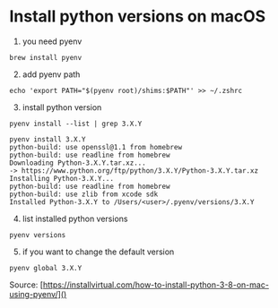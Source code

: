 # Install python versions on macOS

1. you need pyenv

```shell
brew install pyenv
```

2. add pyenv path

```shell
echo 'export PATH="$(pyenv root)/shims:$PATH"' >> ~/.zshrc
```

3. install python version

```shell
pyenv install --list | grep 3.X.Y
```

```shell
pyenv install 3.X.Y
python-build: use openssl@1.1 from homebrew
python-build: use readline from homebrew
Downloading Python-3.X.Y.tar.xz...
-> https://www.python.org/ftp/python/3.X.Y/Python-3.X.Y.tar.xz
Installing Python-3.X.Y...
python-build: use readline from homebrew
python-build: use zlib from xcode sdk
Installed Python-3.X.Y to /Users/<user>/.pyenv/versions/3.X.Y
```

4. list installed python versions

```shell
pyenv versions
```

5. if you want to change the default version

```shell
pyenv global 3.X.Y
```

Source:
[https://installvirtual.com/how-to-install-python-3-8-on-mac-using-pyenv/]()
